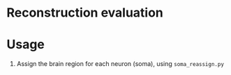 # Reconstruction evaluation

# Usage
1. Assign the brain region for each neuron (soma), using `soma_reassign.py`
   
